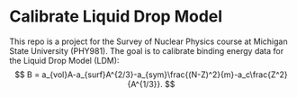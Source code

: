 # Calibrate Liquid Drop Model

This repo is a project for the Survey of Nuclear Physics course at Michigan State University (PHY981).
The goal is to calibrate binding energy data for the Liquid Drop Model (LDM):
$$
    B = a_{vol}A-a_{surf}A^{2/3}-a_{sym}\frac{(N-Z)^2}{m}-a_c\frac{Z^2}{A^{1/3}}.
$$